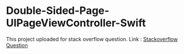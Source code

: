# Double-Sided-Page-UIPageViewController-Swift

This project uploaded for stack overflow question. 
Link : <a href="https://stackoverflow.com/questions/51358187/swift-how-to-create-uipageviewcontroller/51438769">Stackoverflow Question</a>
